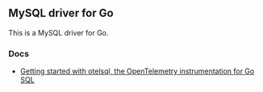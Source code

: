 ## MySQL driver for Go

This is a MySQL driver for Go. 

### Docs

- [Getting started with otelsql, the OpenTelemetry instrumentation for Go SQL](https://opentelemetry.io/blog/2024/getting-started-with-otelsql/)
